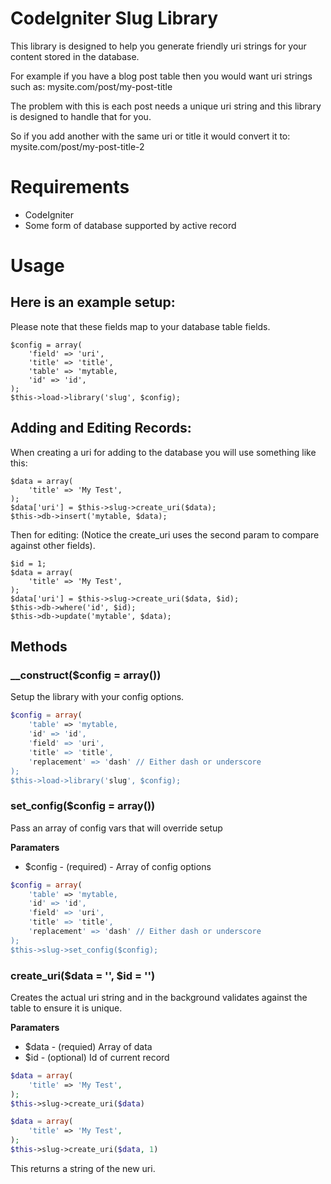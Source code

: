 # CodeIgniter Slug Library

This library is designed to help you generate friendly uri strings for your content stored in the database.

For example if you have a blog post table then you would want uri strings such as: mysite.com/post/my-post-title

The problem with this is each post needs a unique uri string and this library is designed to handle that for you.

So if you add another with the same uri or title it would convert it to: mysite.com/post/my-post-title-2

# Requirements

* CodeIgniter
* Some form of database supported by active record

# Usage

## Here is an example setup:

Please note that these fields map to your database table fields.

	$config = array(
		'field' => 'uri',
		'title' => 'title',
		'table' => 'mytable,
		'id' => 'id',
	);
	$this->load->library('slug', $config);

## Adding and Editing Records:

When creating a uri for adding to the database you will use something like this:

	$data = array(
		'title' => 'My Test',
	);
	$data['uri'] = $this->slug->create_uri($data);
	$this->db->insert('mytable, $data);

Then for editing: (Notice the create_uri uses the second param to compare against other fields).

	$id = 1;
	$data = array(
		'title' => 'My Test',
	);
	$data['uri'] = $this->slug->create_uri($data, $id);
	$this->db->where('id', $id);
	$this->db->update('mytable', $data);

## Methods

### __construct($config = array())

Setup the library with your config options.

```php
$config = array(
	'table' => 'mytable,
	'id' => 'id',
	'field' => 'uri',
	'title' => 'title',
	'replacement' => 'dash' // Either dash or underscore
);
$this->load->library('slug', $config);
```

### set_config($config = array())

Pass an array of config vars that will override setup

**Paramaters**

* $config - (required) - Array of config options

```php
$config = array(
	'table' => 'mytable,
	'id' => 'id',
	'field' => 'uri',
	'title' => 'title',
	'replacement' => 'dash' // Either dash or underscore
);
$this->slug->set_config($config);
```
### create_uri($data = '', $id = '')

Creates the actual uri string and in the background validates against the table to ensure it is unique.

**Paramaters**

* $data - (requied) Array of data
* $id - (optional) Id of current record

```php
$data = array(
	'title' => 'My Test',
);
$this->slug->create_uri($data)
```

```php
$data = array(
	'title' => 'My Test',
);
$this->slug->create_uri($data, 1)
```

This returns a string of the new uri.
